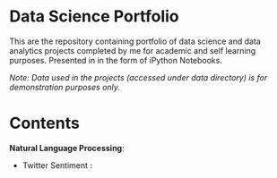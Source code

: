 # Data Science Portfolio

This are the repository containing portfolio of data science and data analytics projects completed by me for academic and self learning purposes.
Presented in in the form of iPython Notebooks.

*Note: Data used in the projects (accessed under data directory) is for demonstration purposes only.*

# Contents

**Natural Language Processing**: 
- Twitter Sentiment : 
